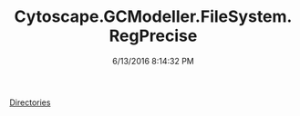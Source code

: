 ﻿---
title: Cytoscape.GCModeller.FileSystem.RegPrecise
date: 6/13/2016 8:14:32 PM
---

[Directories](T-Cytoscape.GCModeller.FileSystem.RegPrecise.Directories.html)
